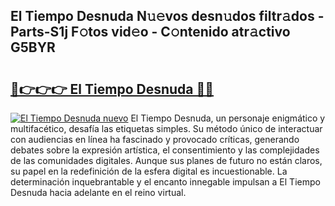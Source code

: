 ## El Tiempo Desnuda N𝚞𝚎vos desn𝚞dos filtr𝚊dos - Parts-S1j F𝚘tos vid𝚎o - C𝚘ntenido atr𝚊ctivo G5BYR

# <h2><a href="http://mb9gioc.tromn.icu/?c=El+Tiempo+Desnuda">🔗👉👉👉 El Tiempo Desnuda 🔗🔗</a></h2>

[![El Tiempo Desnuda nuevo](https://i.imgur.com/pEAQMta.gif)](http://mb9gioc.tromn.icu/?c=El+Tiempo+Desnuda)
El Tiempo Desnuda, un personaje enigmático y multifacético, desafía las etiquetas simples. Su método único de interactuar con audiencias en línea ha fascinado y provocado críticas, generando debates sobre la expresión artística, el consentimiento y las complejidades de las comunidades digitales. Aunque sus planes de futuro no están claros, su papel en la redefinición de la esfera digital es incuestionable. La determinación inquebrantable y el encanto innegable impulsan a El Tiempo Desnuda hacia adelante en el reino virtual.

